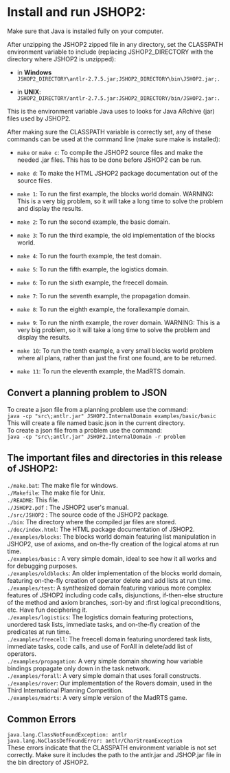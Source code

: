 
# Install and run JSHOP2:

Make sure that Java is installed fully on your computer.

After unzipping the JSHOP2 zipped file in any directory, set the CLASSPATH
environment variable to include (replacing JSHOP2_DIRECTORY with the directory
where JSHOP2 is unzipped):

- in **Windows**  
  ```JSHOP2_DIRECTORY\antlr-2.7.5.jar;JSHOP2_DIRECTORY\bin\JSHOP2.jar;. ```

- in **UNIX**:  
  ```JSHOP2_DIRECTORY/antlr-2.7.5.jar:JSHOP2_DIRECTORY/bin/JSHOP2.jar:.```

This is the environment variable Java uses to looks for Java ARchive (jar)
files used by JSHOP2.

After making sure the CLASSPATH variable is correctly set, any of these
commands can be used at the command line (make sure make is installed):

- ```make```
  or
  ```make c```: To compile the JSHOP2 source files and make the needed .jar files.
  This has to be done before JSHOP2 can be run.

- ```make d```: To make the HTML JSHOP2 package documentation out of the source
  files.

- ```make 1```: To run the first example, the blocks world domain.
  WARNING: This is a very big problem, so it will take a long time to
  solve the problem and display the results.

- ```make 2```: To run the second example, the basic domain.

- ```make 3```: To run the third example, the old implementation of the blocks
  world.

- ```make 4```: To run the fourth example, the test domain.

- ```make 5```: To run the fifth example, the logistics domain.

- ```make 6```: To run the sixth example, the freecell domain.

- ```make 7```: To run the seventh example, the propagation domain.

- ```make 8```: To run the eighth example, the forallexample domain.

- ```make 9```: To run the ninth example, the rover domain.
  WARNING: This is a very big problem, so it will take a long time to
  solve the problem and display the results.

- ```make 10```: To run the tenth example, a very small blocks world problem where
  all plans, rather than just the first one found, are to be returned.

- ```make 11```: To run the eleventh example, the MadRTS domain.

## Convert a planning problem to JSON

To create a json file from a planning problem use the command:  
```java -cp "src\;antlr.jar" JSHOP2.InternalDomain examples/basic/basic  ```
This will create a file named basic.json in the current directory.  
To create a json file from a problem use the command:  
```java -cp "src\;antlr.jar" JSHOP2.InternalDomain -r problem  ```


## The important files and directories in this release of JSHOP2:

```./make.bat```: The make file for windows.  
```./Makefile```: The make file for Unix.  
```./README```: This file.  
```./JSHOP2.pdf``` : The JSHOP2 user's manual.  
```./src/JSHOP2``` : The source code of the JSHOP2 package.  
```./bin```: The directory where the compiled jar files are stored.  
```./doc/index.html```: The HTML package documentation of JSHOP2.  
```./examples/blocks```: The blocks world domain featuring list manipulation in
JSHOP2, use of axioms, and on-the-fly creation of the
logical atoms at run time.  
```./examples/basic``` : A very simple domain, ideal to see how it all works and for
debugging purposes.  
```./examples/oldblocks```: An older implementation of the blocks world domain,
featuring on-the-fly creation of operator delete and add
lists at run time.  
```./examples/test```: A synthesized domain featuring various more complex features
of JSHOP2 including code calls, disjunctions, if-then-else
structure of the method and axiom branches, :sort-by and
:first logical preconditions, etc. Have fun deciphering it.  
```./examples/logistics```: The logistics domain featuring protections, unordered
task lists, immediate tasks, and on-the-fly creation of
the predicates at run time.  
```./examples/freecell```: The freecell domain featuring unordered task lists,
immediate tasks, code calls, and use of ForAll in
delete/add list of operators.  
```./examples/propagation```: A very simple domain showing how variable bindings
propagate only down in the task network.  
```./examples/forall```: A very simple domain that uses forall constructs.  
```./examples/rover```: Our implementation of the Rovers domain, used in the Third
International Planning Competition.  
```./examples/madrts```: A very simple version of the MadRTS game.  

## Common Errors

``` java.lang.ClassNotFoundException: antlr  ```  
``` java.lang.NoClassDefFoundError: antlr/CharStreamException  ```  
These errors indicate that the CLASSPATH environment variable is not set  
correctly. Make sure it includes the path to the antlr.jar and JSHOP.jar file in the bin
directory of JSHOP2.  

